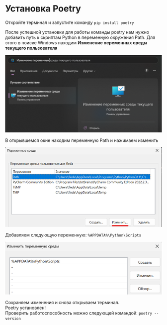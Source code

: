 # Установка Poetry
Откройте терминал и запустите команду `pip install poetry`

После успешной установки для работы команды poetry нам нужно добавить путь к скриптам Python в переменную окружения Path. Для этого в поиске Windows находим **Изменение переменных среды текущего пользователя**

<img src="./assets/change_env.png"/>

В открывшемся окне находим переменную Path и нажимаем изменить

<img src="./assets/path.png"/>

Добавляем следующую переменную: `%APPDATA%\Python\Scripts`

<img src="./assets/changed_path.png"/>

Сохраняем изменения и снова открываем терминал. \
Poetry установлен! \
Проверить работоспособность можно следующей командой: `poetry --version`